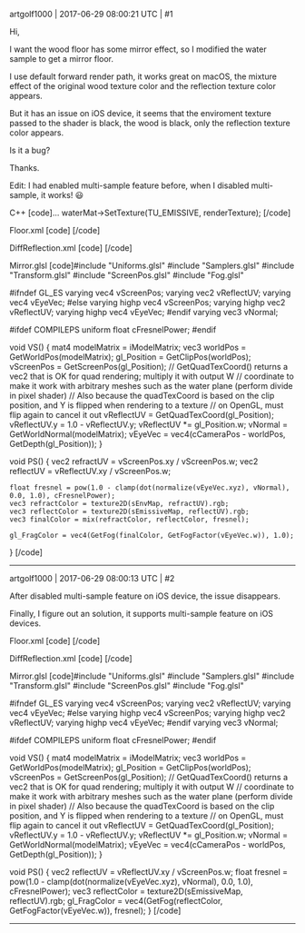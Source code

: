 artgolf1000 | 2017-06-29 08:00:21 UTC | #1

Hi,

I want the wood floor has some mirror effect, so I modified the water sample to get a mirror floor.

I use default forward render path, it works great on macOS, the mixture effect of the original wood texture color and the reflection texture color appears.

But it has an issue on iOS device, it seems that the enviroment texture passed to the shader is black, the wood is black, only the reflection texture color appears.

Is it a bug?

Thanks.

Edit: I had enabled multi-sample feature before, when I disabled multi-sample, it works! :smiley: 

C++
[code]...
waterMat->SetTexture(TU_EMISSIVE, renderTexture);
[/code]

Floor.xml
[code]<material>
    <technique name="Techniques/DiffReflection.xml" quality="0" loddistance="0" />
    <texture unit="diffuse" name="Textures/Wood.jpg" />
    <parameter name="UOffset" value="10 0 0 0" />
    <parameter name="VOffset" value="0 2 0 0" />
    <parameter name="FresnelPower" value="16" />
</material>[/code]

DiffReflection.xml
[code]<technique vs="LitSolid" ps="LitSolid" psdefines="DIFFMAP">
    <pass name="base" />
    <pass name="litbase" psdefines="AMBIENT" />
    <pass name="light" depthtest="equal" depthwrite="false" blend="add" />
    <pass name="prepass" psdefines="PREPASS" />
    <pass name="material" psdefines="MATERIAL" depthtest="equal" depthwrite="false" />
    <pass name="deferred" psdefines="DEFERRED" />
    <pass name="depth" vs="Depth" ps="Depth" />
    <pass name="shadow" vs="Shadow" ps="Shadow" />
    <pass name="refract" vs="Mirror" ps="Mirror" />
</technique>
[/code]

Mirror.glsl
[code]#include "Uniforms.glsl"
#include "Samplers.glsl"
#include "Transform.glsl"
#include "ScreenPos.glsl"
#include "Fog.glsl"

#ifndef GL_ES
varying vec4 vScreenPos;
varying vec2 vReflectUV;
varying vec4 vEyeVec;
#else
varying highp vec4 vScreenPos;
varying highp vec2 vReflectUV;
varying highp vec4 vEyeVec;
#endif
varying vec3 vNormal;

#ifdef COMPILEPS
uniform float cFresnelPower;
#endif

void VS()
{
    mat4 modelMatrix = iModelMatrix;
    vec3 worldPos = GetWorldPos(modelMatrix);
    gl_Position = GetClipPos(worldPos);
    vScreenPos = GetScreenPos(gl_Position);
    // GetQuadTexCoord() returns a vec2 that is OK for quad rendering; multiply it with output W
    // coordinate to make it work with arbitrary meshes such as the water plane (perform divide in pixel shader)
    // Also because the quadTexCoord is based on the clip position, and Y is flipped when rendering to a texture
    // on OpenGL, must flip again to cancel it out
    vReflectUV = GetQuadTexCoord(gl_Position);
    vReflectUV.y = 1.0 - vReflectUV.y;
    vReflectUV *= gl_Position.w;
    vNormal = GetWorldNormal(modelMatrix);
    vEyeVec = vec4(cCameraPos - worldPos, GetDepth(gl_Position));
}

void PS()
{
    vec2 refractUV = vScreenPos.xy / vScreenPos.w;
    vec2 reflectUV = vReflectUV.xy / vScreenPos.w;

    float fresnel = pow(1.0 - clamp(dot(normalize(vEyeVec.xyz), vNormal), 0.0, 1.0), cFresnelPower);
    vec3 refractColor = texture2D(sEnvMap, refractUV).rgb;
    vec3 reflectColor = texture2D(sEmissiveMap, reflectUV).rgb;
    vec3 finalColor = mix(refractColor, reflectColor, fresnel);

    gl_FragColor = vec4(GetFog(finalColor, GetFogFactor(vEyeVec.w)), 1.0);
}
[/code]

-------------------------

artgolf1000 | 2017-06-29 08:00:13 UTC | #2

After disabled multi-sample feature on iOS device, the issue disappears.

Finally, I figure out an solution, it supports multi-sample feature on iOS devices.

Floor.xml
[code]<material>
    <!-- The water example will assign the reflection texture to the emissive unit -->
    <!-- The engine will automatically assign the refraction (viewport) texture to the environment unit during refract pass -->
    <technique name="Techniques/DiffReflection.xml" quality="0" loddistance="0" />
    <texture unit="diffuse" name="Textures/Wood.jpg" />
    <parameter name="UOffset" value="4 0 0 0" />
    <parameter name="VOffset" value="0 4 0 0" />
    <parameter name="MatDiffColor" value="1 1 1 1" />
    <parameter name="MatSpecColor" value="0.5 0.5 0.5 16" />
    <parameter name="FresnelPower" value="20" />
</material>[/code]

DiffReflection.xml
[code]<technique vs="LitSolid" ps="LitSolid" psdefines="DIFFMAP">
    <pass name="base" />
    <pass name="litbase" psdefines="AMBIENT" />
    <pass name="light" depthtest="equal" depthwrite="false" blend="add" />
    <pass name="prepass" psdefines="PREPASS" />
    <pass name="material" psdefines="MATERIAL" depthtest="equal" depthwrite="false" />
    <pass name="deferred" psdefines="DEFERRED" />
    <pass name="depth" vs="Depth" ps="Depth" />
    <pass name="shadow" vs="Shadow" ps="Shadow" />
    <pass name="refract" vs="Mirror" ps="Mirror" depthtest="equal" depthwrite="false" blend="alpha" />
</technique>
[/code]

Mirror.glsl
[code]#include "Uniforms.glsl"
#include "Samplers.glsl"
#include "Transform.glsl"
#include "ScreenPos.glsl"
#include "Fog.glsl"

#ifndef GL_ES
varying vec4 vScreenPos;
varying vec2 vReflectUV;
varying vec4 vEyeVec;
#else
varying highp vec4 vScreenPos;
varying highp vec2 vReflectUV;
varying highp vec4 vEyeVec;
#endif
varying vec3 vNormal;

#ifdef COMPILEPS
uniform float cFresnelPower;
#endif

void VS()
{
    mat4 modelMatrix = iModelMatrix;
    vec3 worldPos = GetWorldPos(modelMatrix);
    gl_Position = GetClipPos(worldPos);
    vScreenPos = GetScreenPos(gl_Position);
    // GetQuadTexCoord() returns a vec2 that is OK for quad rendering; multiply it with output W
    // coordinate to make it work with arbitrary meshes such as the water plane (perform divide in pixel shader)
    // Also because the quadTexCoord is based on the clip position, and Y is flipped when rendering to a texture
    // on OpenGL, must flip again to cancel it out
    vReflectUV = GetQuadTexCoord(gl_Position);
    vReflectUV.y = 1.0 - vReflectUV.y;
    vReflectUV *= gl_Position.w;
    vNormal = GetWorldNormal(modelMatrix);
    vEyeVec = vec4(cCameraPos - worldPos, GetDepth(gl_Position));
}

void PS()
{
    vec2 reflectUV = vReflectUV.xy / vScreenPos.w;
    float fresnel = pow(1.0 - clamp(dot(normalize(vEyeVec.xyz), vNormal), 0.0, 1.0), cFresnelPower);
    vec3 reflectColor = texture2D(sEmissiveMap, reflectUV).rgb;
    gl_FragColor = vec4(GetFog(reflectColor, GetFogFactor(vEyeVec.w)), fresnel);
}
[/code]

-------------------------

